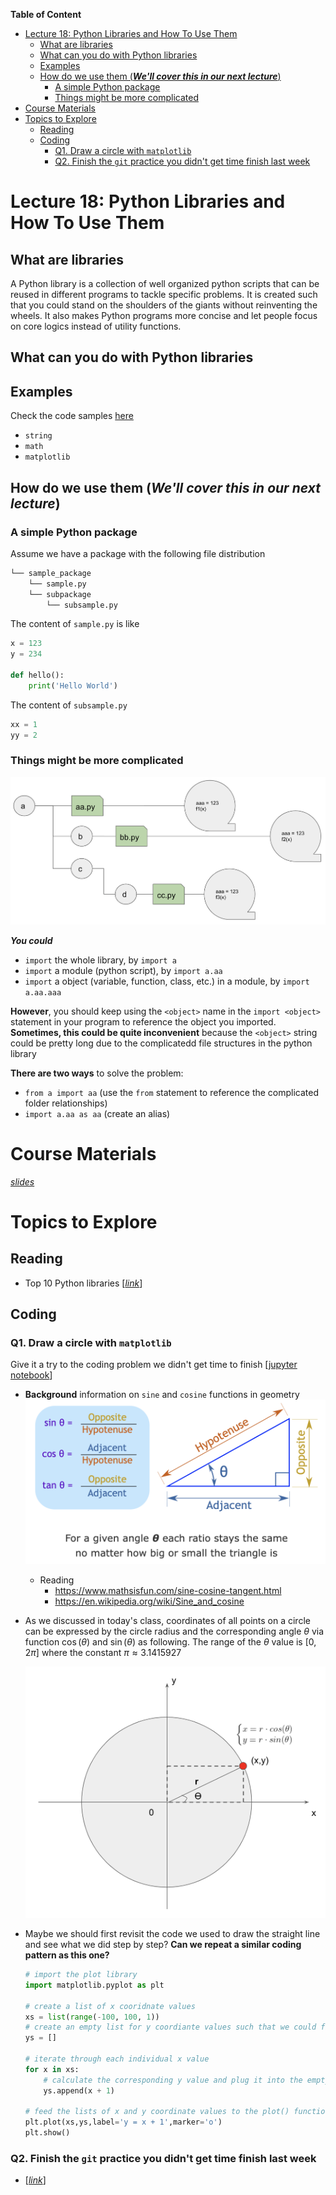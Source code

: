 
**Table of Content**
- [Lecture 18: Python Libraries and How To Use Them](#lecture-18-python-libraries-and-how-to-use-them)
  - [What are libraries](#what-are-libraries)
  - [What can you do with Python libraries](#what-can-you-do-with-python-libraries)
  - [Examples](#examples)
  - [How do we use them (***We'll cover this in our next lecture***)](#how-do-we-use-them-well-cover-this-in-our-next-lecture)
    - [A simple Python package](#a-simple-python-package)
    - [Things might be more complicated](#things-might-be-more-complicated)
- [Course Materials](#course-materials)
- [Topics to Explore](#topics-to-explore)
  - [Reading](#reading)
  - [Coding](#coding)
    - [Q1. Draw a circle with `matplotlib`](#q1-draw-a-circle-with-matplotlib)
    - [Q2. Finish the `git` practice you didn't get time finish last week](#q2-finish-the-git-practice-you-didnt-get-time-finish-last-week)


# Lecture 18: Python Libraries and How To Use Them

## What are libraries

A Python library is a collection of well organized python scripts that can be reused in different programs to tackle specific problems. It is created such that you could stand on the shoulders of the giants without reinventing the wheels. It also makes Python programs more concise and let people focus on core logics instead of utility functions.
## What can you do with Python libraries

## Examples
Check the code samples [here](./practice.ipynb)
* `string`
* `math`
* `matplotlib`

## How do we use them (***We'll cover this in our next lecture***)
### A simple Python package
Assume we have a package with the following file distribution
```md
└── sample_package
    └── sample.py
    └── subpackage
        └── subsample.py
```
The content of `sample.py` is like
```python
x = 123
y = 234

def hello():
    print('Hello World')
```

The content of `subsample.py`
```python
xx = 1
yy = 2
```

### Things might be more complicated
![](./library_tree.png)

***You could***
* `import` the whole library, by `import a`
* `import` a module (python script), by `import a.aa`
* `import` a object (variable, function, class, etc.) in a module, by `import a.aa.aaa`


**However**, you should keep using the `<object>` name in the `import <object>` statement in your program to reference the object you imported. **Sometimes, this could be quite inconvenient** because the `<object>` string could be pretty long due to the complicatedd file structures in the python library

**There are two ways** to solve the problem:
* `from a import aa` (use the `from` statement to reference the complicated folder relationships)
* `import a.aa as aa` (create an alias)







# Course Materials
[*slides*](https://docs.google.com/presentation/d/1vzOVB10gz5SWs2NAn4XTrTPJgcqr2_Y8niDloIQi7-A/edit?usp=sharing)


# Topics to Explore
## Reading
* Top 10 Python libraries [[*link*](https://www.interviewbit.com/blog/python-libraries/#:~:text=With%20more%20than%20137%2C000%20libraries,data%20manipulation%2C%20and%20many%20more.)]

## Coding
### Q1. Draw a circle with `matplotlib`
Give it a try to the coding problem we didn't get time to finish [[jupyter notebook](./practice.ipynb)]
* **Background** information on `sine` and `cosine` functions in geometry
  ![](./sin_cos_tan.png)
  * Reading
    * https://www.mathsisfun.com/sine-cosine-tangent.html
    * https://en.wikipedia.org/wiki/Sine_and_cosine
* As we discussed in today's class, coordinates of all points on a circle can be expressed by the circle radius and the corresponding angle $\theta$ via function $\cos(\theta)$ and $\sin(\theta)$ as following. The range of the $\theta$ value is $[0, 2\pi]$ where the constant $\pi \approx 3.1415927$

  ![](./point_on_circle.png)

* Maybe we should first revisit the code we used to draw the straight line and see what we did step by step? **Can we repeat a similar coding pattern as this one?**

    ```python
    # import the plot library
    import matplotlib.pyplot as plt

    # create a list of x cooridnate values
    xs = list(range(-100, 100, 1))
    # create an empty list for y coordiante values such that we could fill y values in later
    ys = [] 

    # iterate through each individual x value
    for x in xs: 
        # calculate the corresponding y value and plug it into the empty list we created, y = x + 1
        ys.append(x + 1) 

    # feed the lists of x and y coordinate values to the plot() function
    plt.plot(xs,ys,label='y = x + 1',marker='o') 
    plt.show()
    ```

### Q2. Finish the `git` practice you didn't get time finish last week 
- [[*link*](../2023-01-28/README.md)]